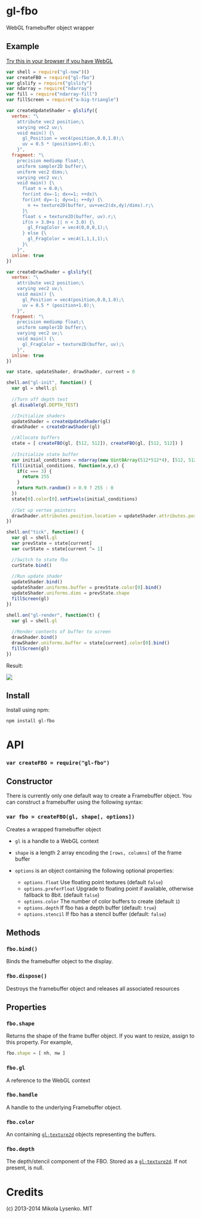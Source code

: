 gl-fbo
======
WebGL framebuffer object wrapper

## Example

[Try this in your browser if you have WebGL](http://gl-modules.github.io/gl-fbo/)

```javascript
var shell = require("gl-now")()
var createFBO = require("gl-fbo")
var glslify = require("glslify")
var ndarray = require("ndarray")
var fill = require("ndarray-fill")
var fillScreen = require("a-big-triangle")

var createUpdateShader = glslify({
  vertex: "\
    attribute vec2 position;\
    varying vec2 uv;\
    void main() {\
      gl_Position = vec4(position,0.0,1.0);\
      uv = 0.5 * (position+1.0);\
    }",
  fragment: "\
    precision mediump float;\
    uniform sampler2D buffer;\
    uniform vec2 dims;\
    varying vec2 uv;\
    void main() {\
      float n = 0.0;\
      for(int dx=-1; dx<=1; ++dx)\
      for(int dy=-1; dy<=1; ++dy) {\
        n += texture2D(buffer, uv+vec2(dx,dy)/dims).r;\
      }\
      float s = texture2D(buffer, uv).r;\
      if(n > 3.0+s || n < 3.0) {\
        gl_FragColor = vec4(0,0,0,1);\
      } else {\
        gl_FragColor = vec4(1,1,1,1);\
      }\
    }",
  inline: true
})

var createDrawShader = glslify({
  vertex: "\
    attribute vec2 position;\
    varying vec2 uv;\
    void main() {\
      gl_Position = vec4(position,0.0,1.0);\
      uv = 0.5 * (position+1.0);\
    }",
  fragment: "\
    precision mediump float;\
    uniform sampler2D buffer;\
    varying vec2 uv;\
    void main() {\
      gl_FragColor = texture2D(buffer, uv);\
    }",
  inline: true
})

var state, updateShader, drawShader, current = 0

shell.on("gl-init", function() {
  var gl = shell.gl
  
  //Turn off depth test
  gl.disable(gl.DEPTH_TEST)

  //Initialize shaders
  updateShader = createUpdateShader(gl)
  drawShader = createDrawShader(gl)

  //Allocate buffers
  state = [ createFBO(gl, [512, 512]), createFBO(gl, [512, 512]) ]
  
  //Initialize state buffer
  var initial_conditions = ndarray(new Uint8Array(512*512*4), [512, 512, 4])
  fill(initial_conditions, function(x,y,c) {
    if(c === 3) {
      return 255
    }
    return Math.random() > 0.9 ? 255 : 0
  })
  state[0].color[0].setPixels(initial_conditions)
  
  //Set up vertex pointers
  drawShader.attributes.position.location = updateShader.attributes.position.location = 0
})

shell.on("tick", function() {
  var gl = shell.gl
  var prevState = state[current]
  var curState = state[current ^= 1]

  //Switch to state fbo
  curState.bind()
  
  //Run update shader
  updateShader.bind()
  updateShader.uniforms.buffer = prevState.color[0].bind()
  updateShader.uniforms.dims = prevState.shape
  fillScreen(gl)
})

shell.on("gl-render", function(t) {
  var gl = shell.gl
  
  //Render contents of buffer to screen
  drawShader.bind()
  drawShader.uniforms.buffer = state[current].color[0].bind()
  fillScreen(gl)
})
```

Result:

<img src="https://raw.github.com/mikolalysenko/gl-fbo/master/screenshot.png">


## Install

Install using npm:

    npm install gl-fbo

# API

### `var createFBO = require("gl-fbo")`

## Constructor
There is currently only one default way to create a Framebuffer object.  You can construct a framebuffer using the following syntax:

### `var fbo = createFBO(gl, shape[, options])`
Creates a wrapped framebuffer object

* `gl` is a handle to a WebGL context
* `shape` is a length 2 array encoding the `[rows, columns]` of the frame buffer
* `options` is an object containing the following optional properties:

    + `options.float` Use floating point textures (default `false`)
    + `options.preferFloat` Upgrade to floating point if available, otherwise fallback to 8bit. (default `false`)
    + `options.color`  The number of color buffers to create (default `1`)
    + `options.depth` If fbo has a depth buffer (default: `true`)
    + `options.stencil` If fbo has a stencil buffer (default: `false`)

## Methods

### `fbo.bind()`
Binds the framebuffer object to the display.

### `fbo.dispose()`
Destroys the framebuffer object and releases all associated resources

## Properties


### `fbo.shape`
Returns the shape of the frame buffer object.  If you want to resize, assign to this property.  For example,

```javascript
fbo.shape = [ nh, nw ]
```

### `fbo.gl`
A reference to the WebGL context

### `fbo.handle`
A handle to the underlying Framebuffer object.

### `fbo.color`
An containing [`gl-texture2d`](https://github.com/mikolalysenko/gl-texture2d) objects representing the buffers.  

### `fbo.depth`
The depth/stencil component of the FBO.  Stored as a [`gl-texture2d`](https://github.com/mikolalysenko/gl-texture2d).  If not present, is null.


Credits
=======
(c) 2013-2014 Mikola Lysenko. MIT